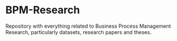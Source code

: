 # BPM-Research
Repository with everything related to Business Process Management Research, particularly datasets, research papers and theses.
